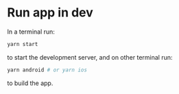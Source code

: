 # Run app in dev

In a terminal run:

```bash
yarn start
```

to start the development server, and on other terminal run:

```bash
yarn android # or yarn ios
```

to build the app.
